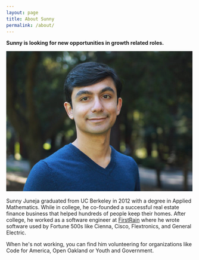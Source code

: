 ```yaml
---
layout: page
title: About Sunny
permalink: /about/
---
```

**Sunny is looking for new opportunities in growth related roles.**

<img class='headshot' src='/img/headshot.jpg' alt="Sunny Juneja's headshot">

Sunny Juneja graduated from UC Berkeley in 2012 with a degree in Applied Mathematics.
While in college, he co-founded a successful real estate finance business that helped hundreds
of people keep their homes. After college, he worked as a software engineer at 
[FirstRain](http://firstrain.com/) where he wrote software used by Fortune 500s like
Cienna, Cisco, Flextronics, and General Electric.

When he's not working, you can find him volunteering for organizations like Code for America,
Open Oakland or Youth and Government.
